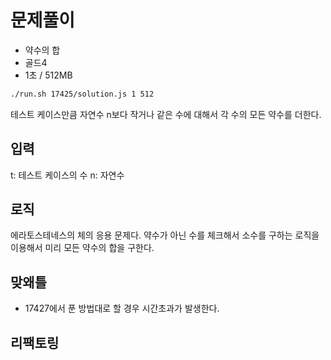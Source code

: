 # 문제풀이

- 약수의 합
- 골드4
- 1초 / 512MB

```bash
./run.sh 17425/solution.js 1 512
```

테스트 케이스만큼 자연수 n보다 작거나 같은 수에 대해서 각 수의 모든 약수를 더한다.

## 입력

t: 테스트 케이스의 수
n: 자연수

## 로직

에라토스테네스의 체의 응용 문제다. 약수가 아닌 수를 체크해서 소수를 구하는 로직을 이용해서 미리 모든 약수의 합을 구한다.

## 맞왜틀

- 17427에서 푼 방법대로 할 경우 시간초과가 발생한다.

## 리팩토링
